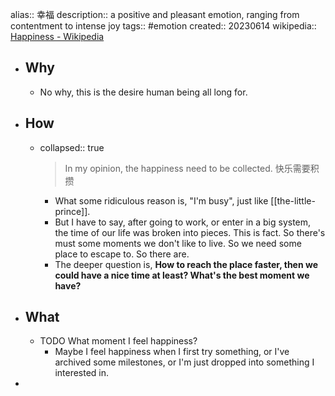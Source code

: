 alias:: 幸福
description:: a positive and pleasant emotion, ranging from contentment to intense joy
tags:: #emotion
created:: 20230614
wikipedia:: [Happiness - Wikipedia](https://en.wikipedia.org/wiki/Happiness)

- ## Why
  - No why, this is the desire human being all long for.
- ## How
  - collapsed:: true
    > In my opinion, the happiness need to be collected.
    快乐需要积攒
    - What some ridiculous reason is, "I'm busy", just like [[the-little-prince]].
    - But I have to say, after going to work, or enter in a big system, the time of our life was broken into pieces. This is fact. So there's must some moments we don't like to live. So we need some place to escape to. So there are.
    - The deeper question is, **How to reach the place faster, then we could have a nice time at least? What's the best moment we have?**
- ## What
  - TODO What moment I feel happiness?
    - Maybe I feel happiness when I first try something, or I've archived some milestones, or I'm just dropped into something I interested in.
-